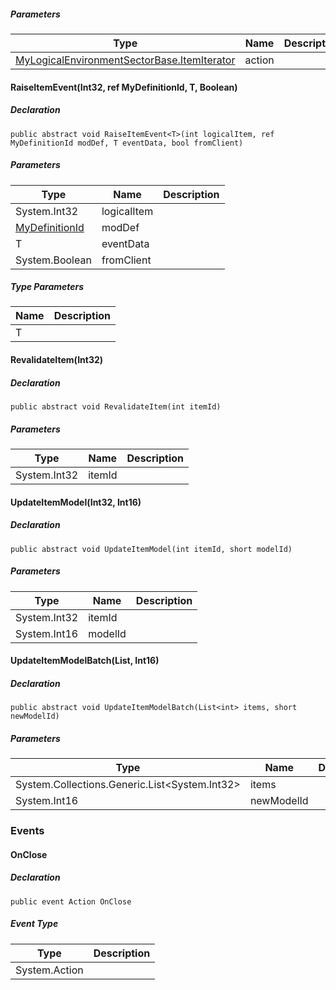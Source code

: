 ##### Parameters

| Type | Name | Description |
| --- | --- | --- |
| [MyLogicalEnvironmentSectorBase.ItemIterator](https://keensoftwarehouse.github.io/SpaceEngineersModAPI/api/Sandbox.Game.WorldEnvironment.MyLogicalEnvironmentSectorBase.ItemIterator.html) | action |     |

#### RaiseItemEvent<T>(Int32, ref MyDefinitionId, T, Boolean)

##### Declaration

```
public abstract void RaiseItemEvent<T>(int logicalItem, ref MyDefinitionId modDef, T eventData, bool fromClient)
```

##### Parameters

| Type | Name | Description |
| --- | --- | --- |
| System.Int32 | logicalItem |     |
| [MyDefinitionId](https://keensoftwarehouse.github.io/SpaceEngineersModAPI/api/VRage.Game.MyDefinitionId.html) | modDef |     |
| T   | eventData |     |
| System.Boolean | fromClient |     |

##### Type Parameters

| Name | Description |
| --- | --- |
| T   |     |

#### RevalidateItem(Int32)

##### Declaration

```
public abstract void RevalidateItem(int itemId)
```

##### Parameters

| Type | Name | Description |
| --- | --- | --- |
| System.Int32 | itemId |     |

#### UpdateItemModel(Int32, Int16)

##### Declaration

```
public abstract void UpdateItemModel(int itemId, short modelId)
```

##### Parameters

| Type | Name | Description |
| --- | --- | --- |
| System.Int32 | itemId |     |
| System.Int16 | modelId |     |

#### UpdateItemModelBatch(List<Int32>, Int16)

##### Declaration

```
public abstract void UpdateItemModelBatch(List<int> items, short newModelId)
```

##### Parameters

| Type | Name | Description |
| --- | --- | --- |
| System.Collections.Generic.List<System.Int32\> | items |     |
| System.Int16 | newModelId |     |

### Events

#### OnClose

##### Declaration

```
public event Action OnClose
```

##### Event Type

| Type | Description |
| --- | --- |
| System.Action |     |
